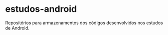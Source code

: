 # estudos-android
Repositórios para armazenamentos dos códigos desenvolvidos nos estudos de Android.
